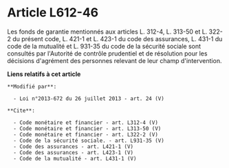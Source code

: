 # Article L612-46

Les fonds de garantie mentionnés aux articles L. 312-4, L. 313-50 et L. 322-2 du présent code, L. 421-1 et L. 423-1 du code
des assurances, L. 431-1 du code de la mutualité et L. 931-35 du code de la sécurité sociale sont consultés par l'Autorité de
contrôle prudentiel et de résolution pour les décisions d'agrément des personnes relevant de leur champ d'intervention.

**Liens relatifs à cet article**

	**Modifié par**:

	  - Loi n°2013-672 du 26 juillet 2013 - art. 24 (V)

	**Cite**:

	  - Code monétaire et financier - art. L312-4 (V)
	  - Code monétaire et financier - art. L313-50 (V)
	  - Code monétaire et financier - art. L322-2 (V)
	  - Code de la sécurité sociale. - art. L931-35 (V)
	  - Code des assurances - art. L421-1 (V)
	  - Code des assurances - art. L423-1 (V)
	  - Code de la mutualité - art. L431-1 (V)
